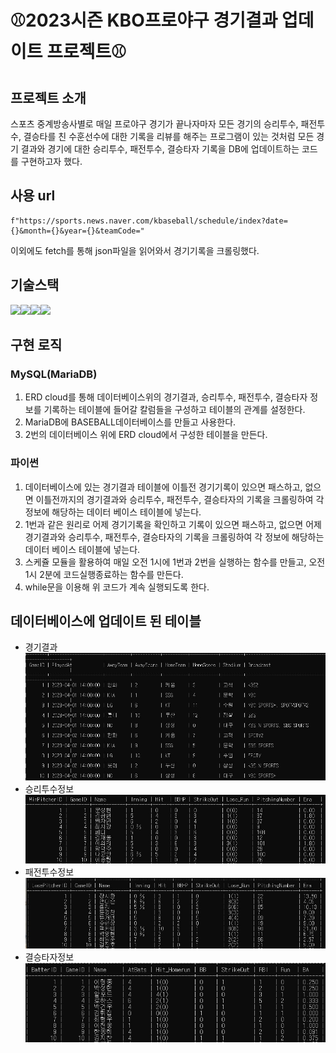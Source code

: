 #  :baseball:2023시즌 KBO프로야구 경기결과 업데이트 프로젝트:baseball:

## 프로젝트 소개
스포츠 중계방송사별로 매일 프로야구 경기가 끝나자마자 모든 경기의 승리투수, 패전투수, 
결승타를 친 수훈선수에 대한 기록을 리뷰를 해주는 프로그램이 있는 것처럼 
모든 경기 결과와 경기에 대한 승리투수, 패전투수, 결승타자 기록을 DB에 업데이트하는 코드를 구현하고자 했다.

## 사용 url
```
f"https://sports.news.naver.com/kbaseball/schedule/index?date={}&month={}&year={}&teamCode="

```
이외에도 fetch를 통해 json파일을 읽어와서 경기기록을 크롤링했다.

## 기술스택
<img src="https://img.shields.io/badge/python-3776AB?style=for-the-badge&logo=python&logoColor=white"><img src="https://img.shields.io/badge/mysql-4479A1?style=for-the-badge&logo=mysql&logoColor=white"><img src="https://img.shields.io/badge/mariaDB-003545?style=for-the-badge&logo=mariaDB&logoColor=white"><img src="https://img.shields.io/badge/github-181717?style=for-the-badge&logo=github&logoColor=white"> 

## 구현 로직
### MySQL(MariaDB)
1. ERD cloud를 통해 데이터베이스위의 경기결과, 승리투수, 패전투수, 결승타자 정보를 기록하는
테이블에 들어갈 칼럼들을 구성하고 테이블의 관계를 설정한다.
2. MariaDB에 BASEBALL데이터베이스를 만들고 사용한다.
3. 2번의 데이터베이스 위에 ERD cloud에서 구성한 테이블을 만든다.
### 파이썬
1. 데이터베이스에 있는 경기결과 테이블에 이틀전 경기기록이 있으면 패스하고,
없으면 이틀전까지의 경기결과와 승리투수, 패전투수, 결승타자의 기록을 
크롤링하여 각 정보에 해당하는 데이터 베이스 테이블에 넣는다.
2. 1번과 같은 원리로 어제 경기기록을 확인하고 기록이 있으면 패스하고,
없으면 어제 경기결과와 승리투수, 패전투수, 결승타자의 기록을 
크롤링하여 각 정보에 해당하는 데이터 베이스 테이블에 넣는다.
3. 스케쥴 모듈을 활용하여 매일 오전 1시에 1번과 2번을 실행하는 함수를 만들고,
오전 1시 2분에 코드실행종료하는 함수를 만든다.
4. while문을 이용해 위 코드가 계속 실행되도록 한다.

## 데이터베이스에 업데이트 된 테이블
- 경기결과
![TB_game](./img/TB_game.jpg) 
- 승리투수정보
![TB_winpitcher](./img/TB_winpitcher.jpg)
- 패전투수정보
![TB_losepitcher](./img/TB_losepitcher.jpg)
- 결승타자정보
![TB_batter](./img/TB_batter.jpg) 
